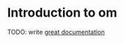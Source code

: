 # Introduction to om

TODO: write [great documentation](http://jacobian.org/writing/great-documentation/what-to-write/)
